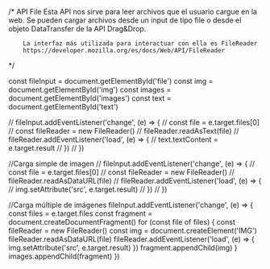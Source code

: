 /\*
API File
Esta API nos sirve para leer archivos que el usuario cargue en la web. Se pueden cargar archivos desde un input de tipo file o desde el objeto DataTransfer de la API Drag&Drop.

        La interfaz más utilizada para interactuar con ella es FileReader
        https://developer.mozilla.org/es/docs/Web/API/FileReader

\*/

const fileInput = document.getElementById('file')
const img = document.getElementById('img')
const images = document.getElementById('images')
const text = document.getElementById('text')

// fileInput.addEventListener('change', (e) => {
// const file = e.target.files[0]
// const fileReader = new FileReader()
// fileReader.readAsText(file)
// fileReader.addEventListener('load', (e) => {
// text.textContent = e.target.result
// })
// })

//Carga simple de imagen
// fileInput.addEventListener('change', (e) => {
// const file = e.target.files[0]
// const fileReader = new FileReader()
// fileReader.readAsDataURL(file)
// fileReader.addEventListener('load', (e) => {
// img.setAttribute('src', e.target.result)
// })
// })

//Carga múltiple de imágenes
fileInput.addEventListener('change', (e) => {
const files = e.target.files
const fragment = document.createDocumentFragment()
for (const file of files) {
const fileReader = new FileReader()
const img = document.createElement('IMG')
fileReader.readAsDataURL(file)
fileReader.addEventListener('load', (e) => {
img.setAttribute('src', e.target.result)
})
fragment.appendChild(img)
}
images.appendChild(fragment)
})
